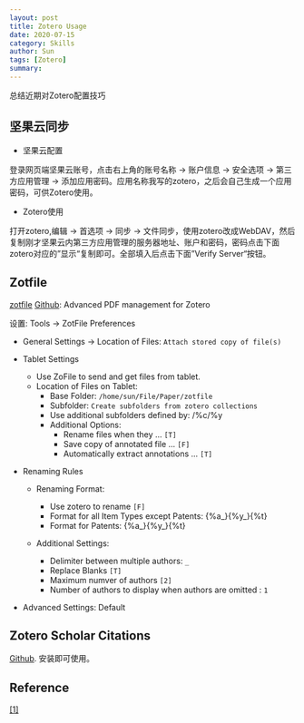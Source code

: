 ```yaml
---
layout: post
title: Zotero Usage
date: 2020-07-15
category: Skills
author: Sun
tags: [Zotero]
summary: 
---
```


总结近期对Zotero配置技巧

## 坚果云同步

- 坚果云配置

登录网页端坚果云账号，点击右上角的账号名称 -> 账户信息 -> 安全选项 -> 第三方应用管理 -> 添加应用密码。应用名称我写的zotero，之后会自己生成一个应用密码，可供Zotero使用。

- Zotero使用

打开zotero,编辑 -> 首选项 -> 同步 -> 文件同步，使用zotero改成WebDAV，然后复制刚才坚果云内第三方应用管理的服务器地址、账户和密码，密码点击下面zotero对应的”显示“复制即可。全部填入后点击下面”Verify Server“按钮。

## Zotfile

[zotfile](http://zotfile.com/) [Github](https://github.com/jlegewie/zotfile): Advanced PDF management for Zotero

设置: Tools -> ZotFile Preferences

- General Settings -> Location of Files: `Attach stored copy of file(s)`

- Tablet Settings
    
    - Use ZoFile to send and get files from tablet.
    - Location of Files on Tablet:
        - Base Folder: `/home/sun/File/Paper/zotfile`
        - Subfolder: `Create subfolders from zotero collections`
        - Use additional subfolders defined by: \/\%c\/\%y
        - Additional Options:
            - Rename files when they ... `[T]`
            - Save copy of annotated file ... `[F]`
            - Automatically extract annotations ... `[T]`

- Renaming Rules
    - Renaming Format:
        - Use zotero to rename `[F]`
        - Format for all Item Types except Patents: \{\%a_\}\{\%y_\}\{\%t\}
        - Format for Patents:  \{\%a_\}\{\%y_\}\{\%t\}

    - Additional Settings:
        - Delimiter between multiple authors: `_`
        - Replace Blanks `[T]`
        - Maximum numver of authors `[2]`
        - Number of authors to display when authors are omitted : `1`

- Advanced Settings: Default

## Zotero Scholar Citations

[Github](https://github.com/beloglazov/zotero-scholar-citations). 安装即可使用。


## Reference

<span id="rf1"></span> [[1]](#rrf1)  
